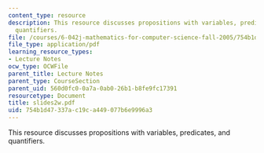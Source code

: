 ```yaml
---
content_type: resource
description: This resource discusses propositions with variables, predicates, and
  quantifiers.
file: /courses/6-042j-mathematics-for-computer-science-fall-2005/754b1d47337ac19ca449077b6e9996a3_slides2w.pdf
file_type: application/pdf
learning_resource_types:
- Lecture Notes
ocw_type: OCWFile
parent_title: Lecture Notes
parent_type: CourseSection
parent_uid: 560d0fc0-0a7a-0ab0-26b1-b8fe9fc17391
resourcetype: Document
title: slides2w.pdf
uid: 754b1d47-337a-c19c-a449-077b6e9996a3
---
```

This resource discusses propositions with variables, predicates, and quantifiers.

